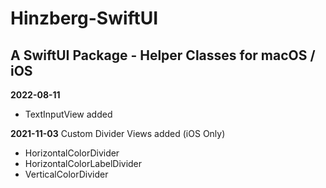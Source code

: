 # Hinzberg-SwiftUI

##  A SwiftUI Package - Helper Classes for macOS / iOS

**2022-08-11**
- TextInputView added

**2021-11-03**
Custom Divider Views added (iOS Only)
- HorizontalColorDivider
- HorizontalColorLabelDivider
- VerticalColorDivider
